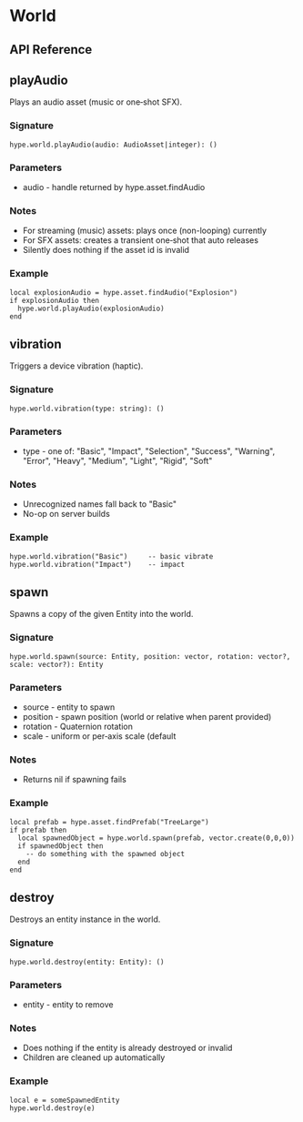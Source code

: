 # World

## API Reference

## playAudio

Plays an audio asset (music or one‑shot SFX).

### Signature

```luau
hype.world.playAudio(audio: AudioAsset|integer): ()
```

### Parameters
- audio - handle returned by hype.asset.findAudio

### Notes
- For streaming (music) assets: plays once (non-looping) currently
- For SFX assets: creates a transient one‑shot that auto releases
- Silently does nothing if the asset id is invalid

### Example

```luau
local explosionAudio = hype.asset.findAudio("Explosion")
if explosionAudio then
  hype.world.playAudio(explosionAudio)
end
```

## vibration

Triggers a device vibration (haptic).

### Signature

```luau
hype.world.vibration(type: string): ()
```

### Parameters
- type - one of: "Basic", "Impact", "Selection", "Success", "Warning", "Error", "Heavy", "Medium", "Light", "Rigid", "Soft"

### Notes
- Unrecognized names fall back to "Basic"
- No-op on server builds

### Example

```luau
hype.world.vibration("Basic")     -- basic vibrate
hype.world.vibration("Impact")    -- impact
```

## spawn

Spawns a copy of the given Entity into the world.

### Signature

```luau
hype.world.spawn(source: Entity, position: vector, rotation: vector?, scale: vector?): Entity
```

### Parameters
- source - entity to spawn
- position - spawn position (world or relative when parent provided)
- rotation - Quaternion rotation
- scale - uniform or per‑axis scale (default

### Notes
- Returns nil if spawning fails

### Example

```luau
local prefab = hype.asset.findPrefab("TreeLarge")
if prefab then
  local spawnedObject = hype.world.spawn(prefab, vector.create(0,0,0))
  if spawnedObject then
    -- do something with the spawned object
  end
end
```

## destroy

Destroys an entity instance in the world.

### Signature

```luau
hype.world.destroy(entity: Entity): ()
```

### Parameters
- entity - entity to remove

### Notes
- Does nothing if the entity is already destroyed or invalid
- Children are cleaned up automatically

### Example

```luau
local e = someSpawnedEntity
hype.world.destroy(e)
```
